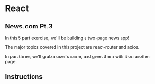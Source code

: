 # React

## News.com Pt.3

In this 5 part exercise, we'll be building a two-page news app!

The major topics covered in this project are react-router and axios. 

In part three, we'll grab a user's name, and greet them with it on another page.

## Instructions
